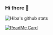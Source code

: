 ### Hi there 👋

![Hiba's github stats](https://github-readme-stats.vercel.app/api?username=Hiba-moh&show_icons=true&theme=radical)

[![ReadMe Card](https://github-readme-stats.vercel.app/api/pin/?username=Hiba-moh&repo=github-readme-stats)](https://github.com/anuraghazra/github-readme-stats)


<!--
**Hiba-moh/Hiba-moh** is a ✨ _special_ ✨ repository because its `README.md` (this file) appears on your GitHub profile.

Here are some ideas to get you started:

- 🔭 I’m currently working on ...
- 🌱 I’m currently learning ...
- 👯 I’m looking to collaborate on ...
- 🤔 I’m looking for help with ...
- 💬 Ask me about ...
- 📫 How to reach me: ...
- 😄 Pronouns: ...
- ⚡ Fun fact: ...
-->
